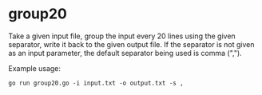 # group20
Take a given input file, group the input every 20 lines using the given separator, write it back to the given output file. If the separator is not given as an input parameter, the default separator being used is comma (",").

Example usage:

```
go run group20.go -i input.txt -o output.txt -s ,
```